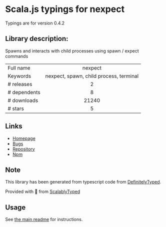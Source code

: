 
# Scala.js typings for nexpect

Typings are for version 0.4.2

## Library description:
Spawns and interacts with child processes using spawn / expect commands

|                    |                 |
| ------------------ | :-------------: |
| Full name          | nexpect |
| Keywords           | nexpect, spawn, child process, terminal |
| # releases         | 2 |
| # dependents       | 8 |
| # downloads        | 21240 |
| # stars            | 5 |

## Links
- [Homepage](https://github.com/nodejitsu/nexpect#readme)
- [Bugs](https://github.com/nodejitsu/nexpect/issues)
- [Repository](https://github.com/nodejitsu/nexpect)
- [Npm](https://www.npmjs.com/package/nexpect)
    


## Note
This library has been generated from typescript code from [DefinitelyTyped](https://definitelytyped.org).

Provided with :purple_heart: from [ScalablyTyped](https://github.com/oyvindberg/ScalablyTyped)

## Usage
See [the main readme](../../readme.md) for instructions.


